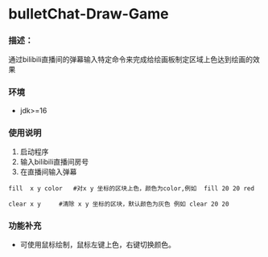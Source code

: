 # bulletChat-Draw-Game

### 描述：
通过bilibili直播间的弹幕输入特定命令来完成给绘画板制定区域上色达到绘画的效果

### 环境
* jdk>=16

### 使用说明
1. 启动程序
2. 输入bilibili直播间房号
3. 在直播间输入弹幕

```shell
fill  x y color   #对x y 坐标的区块上色，颜色为color,例如  fill 20 20 red

clear x y     #清除 x y 坐标的区块，默认颜色为灰色 例如 clear 20 20
```

### 功能补充
* 可使用鼠标绘制，鼠标左键上色，右键切换颜色。


